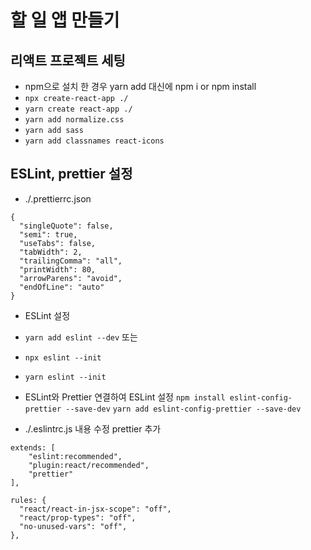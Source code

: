 # 할 일 앱 만들기
## 리액트 프로젝트 세팅
- npm으로 설치 한 경우 yarn add 대신에 npm i or npm install
- `npx create-react-app ./`
- `yarn create react-app ./`
- `yarn add normalize.css`
- `yarn add sass`
- `yarn add classnames react-icons`

## ESLint, prettier 설정
- ./.prettierrc.json
```jason
{
  "singleQuote": false,
  "semi": true,
  "useTabs": false,
  "tabWidth": 2,
  "trailingComma": "all",
  "printWidth": 80,
  "arrowParens": "avoid",
  "endOfLine": "auto"
}
```

- ESLint 설정
- `yarn add eslint --dev` 또는 
- `npx eslint --init`
- `yarn eslint --init`

- ESLint와 Prettier 연결하여 ESLint 설정
`npm install eslint-config-prettier --save-dev`
`yarn add eslint-config-prettier --save-dev`

- ./.eslintrc.js 내용 수정 prettier 추가
```jason
extends: [
    "eslint:recommended",
    "plugin:react/recommended",
    "prettier"
],
```

```jason
rules: {
  "react/react-in-jsx-scope": "off",
  "react/prop-types": "off",
  "no-unused-vars": "off",
},
```
